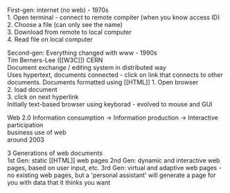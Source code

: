 First-gen: internet (no web) - 1970s				
	1. Open terminal - connect to remote compiter (when you know access ID)			
	2. Choose a file (can only see the name)			
	3. Download from remote to local computer			
	4. Read file on local computer			
				
Second-gen: Everything changed with www - 1990s				
	Tim Berners-Lee ([[W3C]])
	CERN			
	Document exchange / editing system in distributed way			
	Uses hypertext, documents connected - click on link that connects to other documents.
	Documents formatted using [[HTML]]
	1. Open browser			
	2. load document			
	3. click on next hyperlink			
	Initially text-based browser using keyborad - evolved to mouse and GUI			
				
Web 2.0 Information consumption -> Information production -> Interactive participation				
	business use of web			
	around 2003			


3 Generations of web documents	
	1st Gen: static [[HTML]] web pages
	2nd Gen: dynamic and interactive web pages, based on user input, etc.
	3rd Gen: virtual and adaptive web pages - no existing web pages, but a 'personal assistant' will generate a page for you with data that it thinks you want
